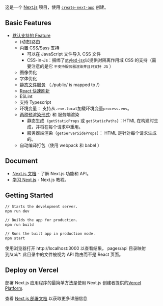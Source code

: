 这是一个 [Next.js](https://nextjs.org/) 项目，使用 [`create-next-app`](https://github.com/vercel/next.js/tree/canary/packages/create-next-app) 创建。

## Basic Features

-   [默认支持的 Feature](https://nextjs.org/docs/basic-features/pages)
    -   (动态)路由
    -   内置 CSS/Sass 支持
        -   可以在 JavaScript 文件导入 CSS 文件
        -   CSS-in-Js：捆绑了[styled-jsx](https://github.com/vercel/styled-jsx)以提供对隔离作用域 CSS 的支持（需要注意的是它 `不支持服务器渲染并且只支持 JS` ）
    -   图像优化
    -   字体优化
    -   [静态文件服务](https://nextjs.org/docs/basic-features/static-file-serving) （./public/ is mapped to /）
    -   [React 快速刷新](https://nextjs.org/blog/next-9-4#fast-refresh)
    -   ESLint
    -   支持 Typescript
    -   环境变量： 支持从`.env.local`加载环境变量`process.env`。
    -   [两种预渲染形式](https://nextjs.org/docs/basic-features/data-fetching): 和 服务端渲染
        -   静态生成（`getStaticProps` 或 `getStaticPaths`）：HTML 在构建时生成，并将在每个请求中重用。
        -   服务器端渲染（`getServerSideProps`）： HTML 是针对每个请求生成的。
    -   自动编译打包（使用 webpack 和 babel ）

## Document

-   [Next.js 文档](https://nextjs.org/docs) - 了解 Next.js 功能和 API。
-   [学习 Next.js](https://nextjs.org/learn) - Next.js 教程。

## Getting Started

```bash
// Starts the development server.
npm run dev

// Builds the app for production.
npm run build

// Runs the built app in production mode.
npm start
```

使用浏览器打开 http://localhost:3000 以查看结果。
pages/api 目录映射到/api/\*. 此目录中的文件被视为 API 路由而不是 React 页面。

## Deploy on Vercel

部署 Next.js 应用程序的最简单方法是使用 Next.js 创建者提供的[Vercel Platform](https://vercel.com/new?utm_medium=default-template&filter=next.js&utm_source=create-next-app&utm_campaign=create-next-app-readme).

查看 [Next.js 部署文档](https://nextjs.org/docs/deployment) 以获取更多详细信息
